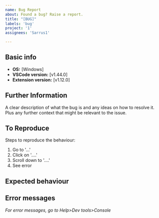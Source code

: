 ```yaml
---
name: Bug Report
about: Found a bug? Raise a report.
title: "[BUG]"
labels: 'bug'
project: '1'
assignees: 'Sarrus1'

---
```



## Basic info

* **OS:** [Windows]
* **VSCode version:** [v1.44.0]
* **Extension version:** [v1.12.0]

## Further Information

A clear description of what the bug is and any ideas on how to resolve it. Plus any further context that might be relevant to the issue.

## To Reproduce

Steps to reproduce the behaviour:
1. Go to '...'
2. Click on '....'
3. Scroll down to '....'
4. See error

## Expected behaviour

## Error messages

_For error messages, go to Help>Dev tools>Console_